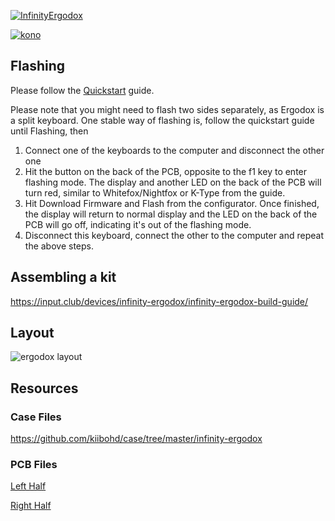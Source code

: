 [![InfinityErgodox](https://input.club/wp-content/uploads/2015/05/MD-ErgoDox.jpg)](https://input.club/devices/infinity-ergodox)

[![kono](https://cdn.shopify.com/s/files/1/0123/8935/1482/files/Join_Waitlist_on_Kono_large.png?v=1540928208 "Join Waitlist On Kono Store")](https://kono.store/products/k-type-mechanical-keyboard)

## Flashing

Please follow the [Quickstart](Quickstart.md) guide.

Please note that you might need to flash two sides separately, as Ergodox is a split keyboard. One stable way of flashing is, follow the quickstart guide until Flashing, then

1. Connect one of the keyboards to the computer and disconnect the other one
2. Hit the button on the back of the PCB, opposite to the f1 key to enter flashing mode. The display and another LED on the back of the PCB will turn red, similar to Whitefox/Nightfox or K-Type from the guide.
3. Hit Download Firmware and Flash from the configurator. Once finished, the display will return to normal display and the LED on the back of the PCB will go off, indicating it's out of the flashing mode.
4. Disconnect this keyboard, connect the other to the computer and repeat the above steps.

## Assembling a kit

https://input.club/devices/infinity-ergodox/infinity-ergodox-build-guide/

## Layout

![ergodox layout](../images/ergodox-layout.png)

## Resources

### Case Files

https://github.com/kiibohd/case/tree/master/infinity-ergodox

### PCB Files

[Left Half](https://github.com/kiibohd/pcb/tree/master/ICED%20-%20Left)

[Right Half](https://github.com/kiibohd/pcb/tree/master/ICED%20-%20Right)

